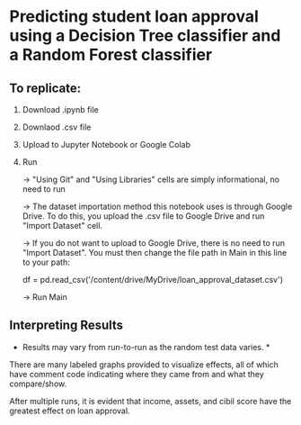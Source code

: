 # Predicting student loan approval using a Decision Tree classifier and a Random Forest classifier

## To replicate:
1. Download .ipynb file
2. Downlaod .csv file
3. Upload to Jupyter Notebook or Google Colab
4. Run

   -> "Using Git" and "Using Libraries" cells are simply informational, no need to run
   
   -> The dataset importation method this notebook uses is through Google Drive. To do this, you upload the .csv file to Google Drive and run "Import Dataset" cell.
   
   -> If you do not want to upload to Google Drive, there is no need to run "Import Dataset". You must then change the file path in Main in this line to your path:

   df = pd.read_csv('/content/drive/MyDrive/loan_approval_dataset.csv')
   
   -> Run Main

## Interpreting Results

* Results may vary from run-to-run as the random test data varies. *

There are many labeled graphs provided to visualize effects, all of which have comment code indicating where they came from and what they compare/show.

After multiple runs, it is evident that income, assets, and cibil score have the greatest effect on loan approval.
